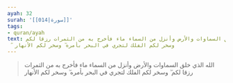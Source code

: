 ```yaml
---
ayah: 32
surah: '[[014|سورة]]'
tags:
- quran/ayah
text: الله الذي خلق السماوات والأرض وأنزل من السماء ماء فأخرج به من الثمرات رزقا لكم
  ۖ وسخر لكم الفلك لتجري في البحر بأمره ۖ وسخر لكم الأنهار
---
```

> الله الذي خلق السماوات والأرض وأنزل من السماء ماء فأخرج به من الثمرات رزقا لكم ۖ وسخر لكم الفلك لتجري في البحر بأمره ۖ وسخر لكم الأنهار
